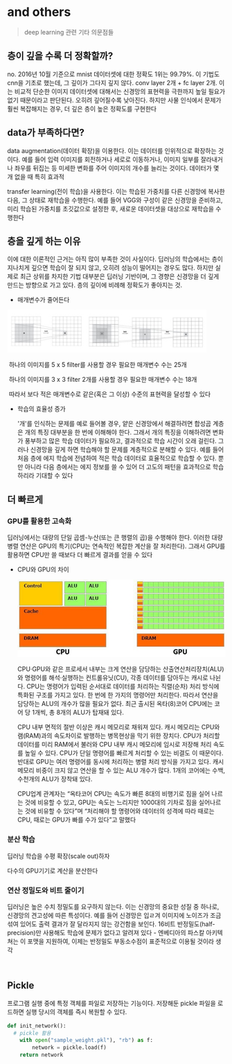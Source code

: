 # and others

> deep learning 관련 기타 의문점들



## 층이 깊을 수록 더 정확할까?

no. 2016년 10월 기준으로 mnist 데이터셋에 대한 정확도 1위는 99.79%. 이 기법도 cnn을 기초로 했는데, 그 깊이가 그다지 깊지 않다. conv layer 2개 + fc layer 2개. 이는 비교적 단순한 이미지 데이터셋에 대해서는 신경망의 표현력을 극한까지 높일 필요가 없기 때문이라고 판단된다. 오히려 깊어질수록 낮아진다. 하지만 사물 인식에서 문제가 훨씬 복잡해지는 경우, 더 깊은 층이 높은 정확도를 구현한다





## data가 부족하다면?

data augmentation(데이터 확장)을 이용한다. 이는 데이터를 인위적으로 확장하는 것이다. 예를 들어 입력 이미지를 회전하거나 세로로 이동하거나, 이미지 일부를 잘라내거나 좌우를 뒤집는 등 미세한 변화를 주어 이미지의 개수를 늘리는 것이다. 데이터가 몇 개 없을 때 특히 효과적



transfer learning(전이 학습)을 사용한다. 이는 학습된 가중치를 다른 신경망에 복사한 다음, 그 상태로 재학습을 수행한다. 예를 들어 VGG와 구성이 같은 신경망을 준비하고, 미리 학습된 가중치를 초깃값으로 설정한 후, 새로운 데이터셋을 대상으로 재학습을 수행한다



## 층을 깊게 하는 이유

이에 대한 이론적인 근거는 아직 많이 부족한 것이 사실이다. 딥러닝의 학습에서는 층이 지나치게 깊으면 학습이 잘 되지 않고, 오히려 성능이 떨어지는 경우도 많다. 하지만 실제로 최근 상위를 차지한 기법 대부분은 딥러닝 기반이며, 그 경향은 신경망을 더 깊게 만드는 방향으로 가고 있다. 층의 깊이에 비례해 정확도가 좋아지는 것.



* 매개변수가 줄어든다



![0](./0.jpg)



​	하나의 이미지를 5 x 5 filter를 사용할 경우 필요한 매개변수 수는 25개

​	하나의 이미지를 3 x 3 filter 2개를 사용할 경우 필요한 매개변수 수는 18개

​	따라서 보다 적은 매개변수로 같은(혹은 그 이상) 수준의 표현력을 달성할 수 있다



* 학습의 효율성 증가

  '개'를 인식하는 문제를 예로 들어볼 경우, 얕은 신경망에서 해결하려면 합성곱 계층은 개의 특징 대부분을 한 번에 이해해야 한다. 그래서 개의 특징을 이해하려면 변화가 풍부하고 많은 학습 데이터가 필요하고, 결과적으로 학습 시간이 오래 걸린다. 그러나 신경망을 깊게 하면 학습해야 할 문제를 계층적으로 분해할 수 있다. 예를 들어 처음 층에 에지 학습에 전념하여 적은 학습 데이터로 효율적으로 학습할 수 있다. 뿐만 아니라 다음 층에서는 에지 정보를 쓸 수 있어 더 고도의 패턴을 효과적으로 학습하리라 기대할 수 있다





## 더 빠르게



### GPU를 활용한 고속화

딥러닝에서는 대량의 단일 곱셈-누산(또는 큰 행렬의 곱)을 수행해야 한다. 이러한 대량 병렬 연산은 GPU의 특기(CPU는 연속적인 복잡한 계산을 잘 처리한다). 그래서 GPU를 활용하면 CPU만 쓸 때보다 더 빠르게 결과를 얻을 수 있다



* CPU와 GPU의 차이

  

  ![1](./1.jpg)

  

  

  CPU·GPU와 같은 프로세서 내부는 크게 연산을 담당하는 산출연산처리장치(ALU)와 명령어를 해석·실행하는 컨트롤유닛(CU), 각종 데이터를 담아두는 캐시로 나뉜다. CPU는 명령어가 입력된 순서대로 데이터를 처리하는 직렬(순차) 처리 방식에 특화된 구조를 가지고 있다. 한 번에 한 가지의 명령어만 처리한다. 따라서 연산을 담당하는 ALU의 개수가 많을 필요가 없다. 최근 출시된 옥타(8)코어 CPU에는 코어 당 1개씩, 총 8개의 ALU가 탑재돼 있다. 

  

  CPU 내부 면적의 절반 이상은 캐시 메모리로 채워져 있다. 캐시 메모리는 CPU와 램(RAM)과의 속도차이로 발행하는 병목현상을 막기 위한 장치다. CPU가 처리할 데이터를 미리 RAM에서 불러와 CPU 내부 캐시 메모리에 임시로 저장해 처리 속도를 높일 수 있다. CPU가 단일 명령어를 빠르게 처리할 수 있는 비결도 이 때문이다.  반대로 GPU는 여러 명령어를 동시에 처리하는 병렬 처리 방식을 가지고 있다. 캐시 메모리 비중이 크지 않고 연산을 할 수 있는 ALU 개수가 많다. 1개의 코어에는 수백, 수천개의 ALU가 장착돼 있다. 

  

   CPU업계 관계자는 “옥타코어 CPU는 속도가 빠른 8대의 비행기로 짐을 실어 나르는 것에 비유할 수 있고, GPU는 속도는 느리지만 1000대의 기차로 짐을 실어나르는 것에 비유할 수 있다”며 “처리해야 할 명령어와 데이터의 성격에 따라 때로는 CPU, 때로는 GPU가 빠를 수가 있다”고 말했다



### 분산 학습

딥러닝 학습을 수평 확장(scale out)하자

다수의 GPU기기로 계산을 분산한다



### 연산 정밀도와 비트 줄이기

딥러닝은 높은 수치 정밀도를 요구하지 않는다. 이는 신경망의 중요한 성질 중 하나로, 신경망의 견고성에 따른 특성이다. 예를 들어 신경망은 입ㄹ겨 이미지에 노이즈가 조금 섞여 있어도 출력 결과가 잘 달라지지 않는 강건함을 보인다. 16비트 반정밀도(half-precision)만 사용해도 학습에 문제가 없다고 알려져 있다 - 엔베디아의 파스칼 아키텍쳐는 이 포맷을 지원하여, 이제는 반정밀도 부동소수점이 표준적으로 이용될 것이라 생각

</br>

## Pickle

프로그램 실행 중에 특정 객체를 파일로 저장하는 기능이다. 저장해둔 pickle 파일을 로드하면 실행 당시의 객체를 즉시 복원할 수 있다.

```python
def init_network():
  # pickle 활용
	with open("sample_weight.pkl"), "rb") as f:
		network = pickle.load(f)
	return network
```

